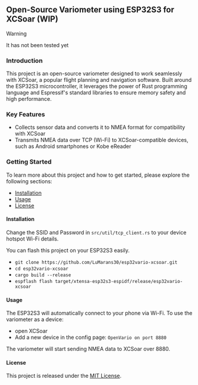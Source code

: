 ## Open-Source Variometer using ESP32S3 for XCSoar (WIP)

>[!WARNING]
> It has not been tested yet

### Introduction
This project is an open-source variometer designed to work seamlessly with XCSoar, a popular flight planning and navigation software. 
Built around the ESP32S3 microcontroller, it leverages the power of Rust programming language and Espressif's standard libraries to ensure memory safety and high performance.

### Key Features

* Collects sensor data and converts it to NMEA format for compatibility with XCSoar
* Transmits NMEA data over TCP (Wi-Fi) to XCSoar-compatible devices, such as Android smartphones or Kobe eReader

### Getting Started
To learn more about this project and how to get started, please explore the following sections:

* [Installation](#installation)
* [Usage](#usage)
* [License](#license)

#### Installation

Change the SSID and Password in `src/util/tcp_client.rs` to your device hotspot Wi-Fi details.

You can flash this project on your ESP32S3 easily.
- `git clone https://github.com/LuMarans30/esp32vario-xcsoar.git`
- `cd esp32vario-xcsoar`
- `cargo build --release`
- `espflash flash target/xtensa-esp32s3-espidf/release/esp32vario-xcsoar`

#### Usage

The ESP32S3 will automatically connect to your phone via Wi-Fi.
To use the variometer as a device:
- open XCSoar
- Add a new device in the config page: `OpenVario on port 8880`

The variometer will start sending NMEA data to XCSoar over 8880.

#### License

This project is released under the [MIT License](https://opensource.org/licenses/MIT).
